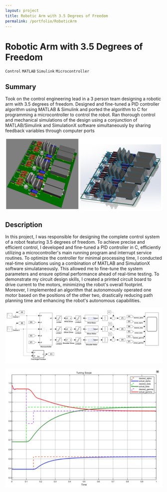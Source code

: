 ```yaml
---
layout: project
title: Robotic Arm with 3.5 Degrees of Freedom
permalink: /portfolio/RoboticArm
---
```


# Robotic Arm with 3.5 Degrees of Freedom

`Control` `MATLAB` `Simulink` `Microcontroller` 

## Summary

Took on the control engineering lead in a 3 person team designing a robotic arm with 3.5 degrees of freedom. Designed and fine-tuned a PID controller algorithm using MATLAB & Simulink and ported the algorithm to C for programming a microcontroller to control the robot. Ran thorough control and mechanical simulations of the design using a conjunction of MATLAB/Simulink and SimulationX software simultaneously by sharing feedback variables through computer ports

![Current Driving PCB](/assets/images/RoboticArm/currentDriver.png)

## Description

In this project, I was responsible for designing the complete control system of a robot featuring 3.5 degrees of freedom. To achieve precise and efficient control, I developed and fine-tuned a PID controller in C, efficiently utilizing a microcontroller's main running program and interrupt service routines. To optimize the controller for minimal processing time, I conducted real-time simulations using a combination of MATLAB and SimulationX software simulataneously. This allowed me to fine-tune the system parameters and ensure optimal performance ahead of real-time testing. To demonstrate my circuit design skills, I created a printed circuit board to drive current to the motors, minimizing the robot's overall footprint. Moreover, I implemented an algorithm that autonomously operated one motor based on the positions of the other two, drastically reducing path planning time and enhancing the robot's autonomous capabilities.

![Tuning Simulation](/assets/images/RoboticArm/tuningParameters.png)

![Tuning Simulation](/assets/images/RoboticArm/tune.png)